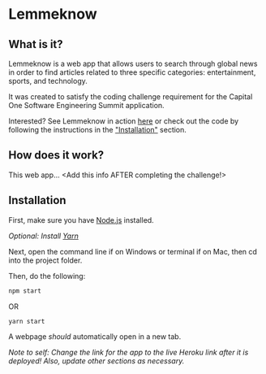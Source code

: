 # Lemmeknow

## What is it?
Lemmeknow is a web app that allows users to search through global news in order to find articles related to three specific categories: entertainment, sports, and technology.

It was created to satisfy the coding challenge requirement for the  Capital One Software Engineering Summit application.

Interested? See Lemmeknow in action [here](https://google.com) or check out the code by following the instructions in the ["Installation"](https://github.com/therls/lemmeknow#installation) section.

## How does it work?
This web app... <Add this info AFTER completing the challenge!> 

## Installation

First, make sure you have [Node.js](https://nodejs.org/en/download/) installed.

*Optional: Install [Yarn](https://yarnpkg.com/getting-started/install)*

Next, open the command line if on Windows or terminal if on Mac, then cd into the project folder.

Then, do the following:

```bash
npm start
```

OR

```bash
yarn start
```

A webpage *should* automatically open in a new tab.

*Note to self: Change the link for the app to the live Heroku link after it is deployed! Also, update other sections as necessary.*